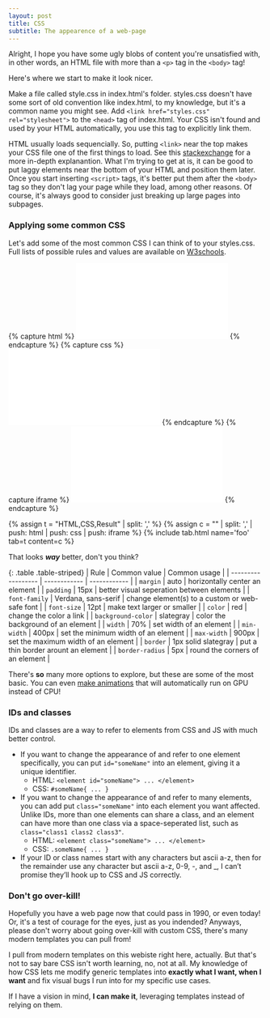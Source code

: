 ```yaml
---
layout: post
title: CSS
subtitle: The appearence of a web-page
---
```


Alright, I hope you have some ugly blobs of content you're unsatisfied with, in other words, an HTML file with more than a `<p>` tag in the `<body>` tag!

Here's where we start to make it look nicer.

Make a file called style.css in index.html's folder. styles.css doesn't have some sort of old convention like index.html, to my knowledge, but it's a common name you might see. Add `<link href="styles.css" rel="stylesheet">` to the `<head>` tag of index.html. Your CSS isn't found and used by your HTML automatically, you use this tag to explicitly link them. 

HTML usually loads sequencially. So, putting `<link>` near the top makes your CSS file one of the first things to load. See this [stackexchange](https://stackoverflow.com/questions/28635141/sequence-in-which-html-page-loads) for a more in-depth explanantion. What I'm trying to get at is, it can be good to put laggy elements near the bottom of your HTML and position them later. Once you start inserting `<script>` tags, it's better put them after the `<body>` tag so they don't lag your page while they load, among other reasons. Of course, it's always good to consider just breaking up large pages into subpages.

### Applying some common CSS

Let's add some of the most common CSS I can think of to your styles.css. Full lists of possible rules and values are available on [W3schools](https://www.w3schools.com/css/default.asp).

{% capture html %}
<embed type="text/html" src="example_3.txt">
{% endcapture %}
{% capture css %}
<embed type="text/html" src="example_3.css">
{% endcapture %}
{% capture iframe %}
<embed type="text/html" src="example_3.html">
{% endcapture %}

{% assign t = "HTML,CSS,Result" | split: ',' %}
{% assign c = "" | split: ',' | push: html | push: css | push: iframe %}
{% include tab.html name='foo' tab=t content=c %}

That looks ***way*** better, don't you think?

{: .table .table-striped}
| Rule               | Common value | Common usage |
| ------------------ | ------------ | ------------ |
| `margin`           | auto | horizontally center an element |
| `padding`          | 15px | better visual seperation between elements |
| `font-family`      | Verdana, sans-serif | change element(s) to a custom or web-safe font |
| `font-size`        | 12pt | make text larger or smaller |
| `color`            | red | change the color a link |
| `background-color` | slategray | color the background of an element |
| `width`            | 70% | set width of an element |
| `min-width`        | 400px | set the minimum width of an element |
| `max-width`        | 900px | set the maximum width of an element |
| `border`           | 1px solid slategray | put a thin border arount an element |
| `border-radius`    | 5px | round the corners of an element |

There's **so** many more options to explore, but these are some of the most basic. You can even [make animations](https://www.w3schools.com/cssref/css3_pr_animation.asp) that will automatically run on GPU instead of CPU!

### IDs and classes

IDs and classes are a way to refer to elements from CSS and JS with much better control.

- If you want to change the appearance of and refer to one element specifically, you can put `id="someName"` into an element, giving it a unique identifier.
  - HTML: `<element id="someName"> ... </element>`
  - CSS: `#someName{ ... }`
- If you want to change the appearance of and refer to many elements, you can add put `class="someName"` into each element you want affected. Unlike IDs, more than one elements can share a class, and an element can have more than one class via a space-seperated list, such as `class="class1 class2 class3"`.
  - HTML: `<element class="someName"> ... </element>`
  - CSS: `.someName{ ... }`
- If your ID or class names start with any characters but ascii a-z, then for the remainder use any character but ascii a-z, 0-9, -, and \_, I can’t promise they’ll hook up to CSS and JS correctly.

### Don't go over-kill!

Hopefully you have a web page now that could pass in 1990, or even today! Or, it's a test of courage for the eyes, just as you indended? Anyways, please don't worry about going over-kill with custom CSS, there's many modern templates you can pull from!

I pull from modern templates on this webiste right here, actually. But that's not to say bare CSS isn't worth learning, no, not at all. My knowledge of how CSS lets me modify generic templates into **exactly what I want, when I want** and fix visual bugs I run into for my specific use cases.

If I have a vision in mind, **I can make it**, leveraging templates instead of relying on them.

